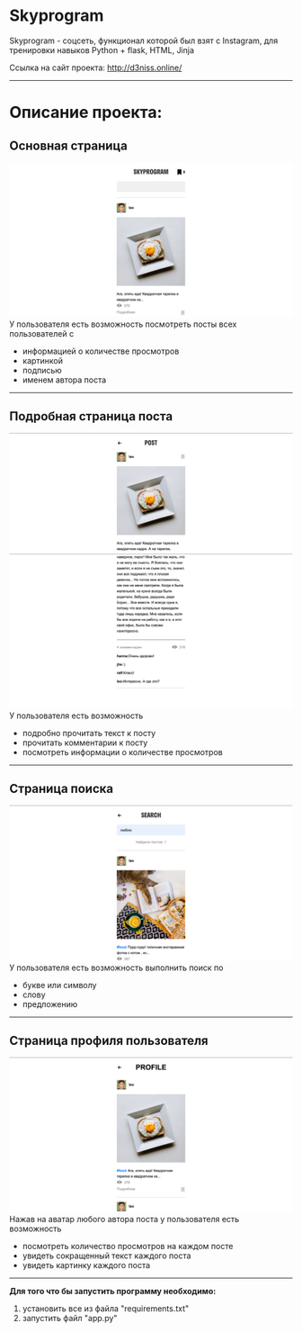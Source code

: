 Skyprogram
=
Skyprogram - соцсеть, функционал которой был взят с Instagram, для тренировки навыков Python + flask, HTML, Jinja

Ссылка на сайт проекта: http://d3niss.online/
***
Описание проекта:
=
Основная страница
-
![img.png](static/img/img.png)
У пользователя есть возможность посмотреть посты всех пользователей с

* информацией о количестве просмотров
* картинкой
* подписью
* именем автора поста

***
Подробная страница поста
-
![img_3.png](static/img/img_3.png)
![img_2.png](static/img/img_2.png)
У пользователя есть возможность

* подробно прочитать текст к посту
* прочитать комментарии к посту
* посмотреть информации о количестве просмотров

***
Страница поиска
-
![img_4.png](static/img/img_4.png)
У пользователя есть возможность выполнить поиск по

* букве или символу
* слову
* предложению

***
Страница профиля пользователя
-
![img_5.png](static/img/img_5.png)
Нажав на аватар любого автора поста у пользователя есть возможность

* посмотреть количество просмотров на каждом посте
* увидеть сокращенный текст каждого поста
* увидеть картинку каждого поста

***

**Для того что бы запустить программу необходимо:**

1. установить все из файла "requirements.txt"
2. запустить файл "app.py"
